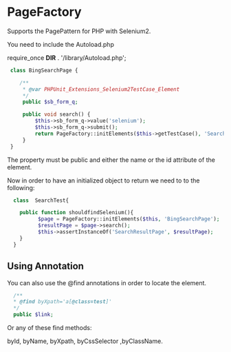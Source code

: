 PageFactory
========================================================

Supports the PagePattern for PHP with Selenium2.

You need to include the Autoload.php

require_once __DIR__ . '/library/Autoload.php';

``` php
 class BingSearchPage {

    /**
     * @var PHPUnit_Extensions_Selenium2TestCase_Element
     */
     public $sb_form_q;

     public void search() {
         $this->sb_form_q->value('selenium');
         $this->sb_form_q->submit();
         return PageFactory::initElements($this->getTestCase(), 'SearchResultPage');
     }
 }
```
The property must be public and either the name or the id attribute of the element.

Now in order to have an initialized object to return we need to to the following:

``` php
  class  SearchTest{

    public function shouldfindSelenium(){
          $page = PageFactory::initElements($this, 'BingSearchPage');
          $resultPage = $page->search();
          $this->assertInstanceOf('SearchResultPage', $resultPage);
    }
  }
```

Using Annotation
--------

You can also use the @find annotations in order to locate the element.
``` php
  /**
  * @find byXpath='a[@class=test]'
  */
  public $link;
```

Or any of these find methods:

byId, byName, byXpath, byCssSelector ,byClassName.

